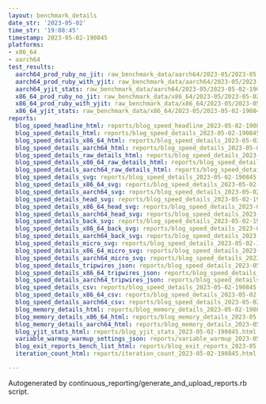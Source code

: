 ```yaml
---
layout: benchmark_details
date_str: '2023-05-02'
time_str: '19:08:45'
timestamp: 2023-05-02-190845
platforms:
- x86_64
- aarch64
test_results:
  aarch64_prod_ruby_no_jit: raw_benchmark_data/aarch64/2023-05/2023-05-02-190845_basic_benchmark_aarch64_prod_ruby_no_jit.json
  aarch64_prod_ruby_with_yjit: raw_benchmark_data/aarch64/2023-05/2023-05-02-190845_basic_benchmark_aarch64_prod_ruby_with_yjit.json
  aarch64_yjit_stats: raw_benchmark_data/aarch64/2023-05/2023-05-02-190845_basic_benchmark_aarch64_yjit_stats.json
  x86_64_prod_ruby_no_jit: raw_benchmark_data/x86_64/2023-05/2023-05-02-190845_basic_benchmark_x86_64_prod_ruby_no_jit.json
  x86_64_prod_ruby_with_yjit: raw_benchmark_data/x86_64/2023-05/2023-05-02-190845_basic_benchmark_x86_64_prod_ruby_with_yjit.json
  x86_64_yjit_stats: raw_benchmark_data/x86_64/2023-05/2023-05-02-190845_basic_benchmark_x86_64_yjit_stats.json
reports:
  blog_speed_headline_html: reports/blog_speed_headline_2023-05-02-190845.html
  blog_speed_details_html: reports/blog_speed_details_2023-05-02-190845.html
  blog_speed_details_x86_64_html: reports/blog_speed_details_2023-05-02-190845.x86_64.html
  blog_speed_details_aarch64_html: reports/blog_speed_details_2023-05-02-190845.aarch64.html
  blog_speed_details_raw_details_html: reports/blog_speed_details_2023-05-02-190845.raw_details.html
  blog_speed_details_x86_64_raw_details_html: reports/blog_speed_details_2023-05-02-190845.x86_64.raw_details.html
  blog_speed_details_aarch64_raw_details_html: reports/blog_speed_details_2023-05-02-190845.aarch64.raw_details.html
  blog_speed_details_svg: reports/blog_speed_details_2023-05-02-190845.svg
  blog_speed_details_x86_64_svg: reports/blog_speed_details_2023-05-02-190845.x86_64.svg
  blog_speed_details_aarch64_svg: reports/blog_speed_details_2023-05-02-190845.aarch64.svg
  blog_speed_details_head_svg: reports/blog_speed_details_2023-05-02-190845.head.svg
  blog_speed_details_x86_64_head_svg: reports/blog_speed_details_2023-05-02-190845.x86_64.head.svg
  blog_speed_details_aarch64_head_svg: reports/blog_speed_details_2023-05-02-190845.aarch64.head.svg
  blog_speed_details_back_svg: reports/blog_speed_details_2023-05-02-190845.back.svg
  blog_speed_details_x86_64_back_svg: reports/blog_speed_details_2023-05-02-190845.x86_64.back.svg
  blog_speed_details_aarch64_back_svg: reports/blog_speed_details_2023-05-02-190845.aarch64.back.svg
  blog_speed_details_micro_svg: reports/blog_speed_details_2023-05-02-190845.micro.svg
  blog_speed_details_x86_64_micro_svg: reports/blog_speed_details_2023-05-02-190845.x86_64.micro.svg
  blog_speed_details_aarch64_micro_svg: reports/blog_speed_details_2023-05-02-190845.aarch64.micro.svg
  blog_speed_details_tripwires_json: reports/blog_speed_details_2023-05-02-190845.tripwires.json
  blog_speed_details_x86_64_tripwires_json: reports/blog_speed_details_2023-05-02-190845.x86_64.tripwires.json
  blog_speed_details_aarch64_tripwires_json: reports/blog_speed_details_2023-05-02-190845.aarch64.tripwires.json
  blog_speed_details_csv: reports/blog_speed_details_2023-05-02-190845.csv
  blog_speed_details_x86_64_csv: reports/blog_speed_details_2023-05-02-190845.x86_64.csv
  blog_speed_details_aarch64_csv: reports/blog_speed_details_2023-05-02-190845.aarch64.csv
  blog_memory_details_html: reports/blog_memory_details_2023-05-02-190845.html
  blog_memory_details_x86_64_html: reports/blog_memory_details_2023-05-02-190845.x86_64.html
  blog_memory_details_aarch64_html: reports/blog_memory_details_2023-05-02-190845.aarch64.html
  blog_yjit_stats_html: reports/blog_yjit_stats_2023-05-02-190845.html
  variable_warmup_warmup_settings_json: reports/variable_warmup_2023-05-02-190845.warmup_settings.json
  blog_exit_reports_bench_list_html: reports/blog_exit_reports_2023-05-02-190845.bench_list.html
  iteration_count_html: reports/iteration_count_2023-05-02-190845.html

---
```

Autogenerated by continuous_reporting/generate_and_upload_reports.rb script.
